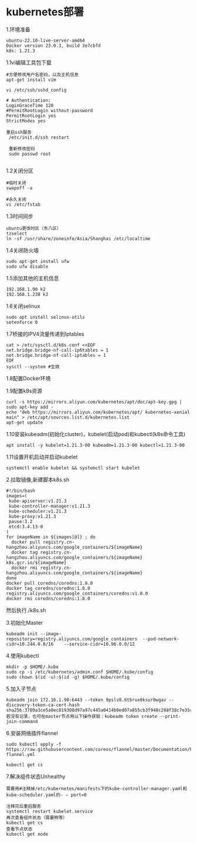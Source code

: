 # kubernetes部署

1.环境准备

```
ubuntu-22.10-live-server-amd64
Docker version 23.0.3, build 3e7cbfd
k8s: 1.21.3
```

1.1vi编辑工具包下载 

```
#方便修改用户名密码，以及主机信息
apt-get install vim

vi /etc/ssh/sshd_config

# Authentication:
LoginGraceTime 120
#PermitRootLogin without-password
PermitRootLogin yes
StrictModes yes

重启ssh服务
 /etc/init.d/ssh restart
 
 重新修改密码
 sudo passwd root
 
```

1.2关闭分区 

```
#临时关闭
swapoff -a

#永久关闭
vi /etc/fstab
```

1.3时间同步 

```
ubuntu更改时区（东八区）
tzselect
ln -sf /usr/share/zoneinfo/Asia/Shanghai /etc/localtime
```

1.4关闭防火墙

```
sudo apt-get install ufw
sudo ufw disable
```

1.5添加其他的主机信息

```
192.168.1.90 k2
192.168.1.238 k3
```

1.6关闭selinux

```
sudo apt install selinux-utils
setenforce 0
```

1.7桥接的IPV4流量传递到Iptables

```
cat > /etc/sysctl.d/k8s.conf <<EOF
net.bridge.bridge-nf-call-ip6tables = 1
net.bridge.bridge-nf-call-iptables = 1
EOF
sysctl --system #生效

```

1.8配置Docker环境

1.9配置k8s资源

```
curl -s https://mirrors.aliyun.com/kubernetes/apt/doc/apt-key.gpg | sudo apt-key add -
echo "deb https://mirrors.aliyun.com/kubernetes/apt/ kubernetes-xenial main" > /etc/apt/sources.list.d/kubernetes.list
apt-get update
```

1.10安装kubeadm(初始化cluster)，kubelet(启动pod)和kubectl(k8s命令工具)

```
apt install -y kubelet=1.21.3-00 kubeadm=1.21.3-00 kubectl=1.21.3-00
```

1.11设置开机启动并启动kubelet

```
systemctl enable kubelet && systemctl start kubelet
```

2.拉取镜像,新建脚本k8s.sh

```
#!/bin/bash
images=(
 kube-apiserver:v1.21.3
 kube-controller-manager:v1.21.3
 kube-scheduler:v1.21.3
 kube-proxy:v1.21.3
 pause:3.2
 etcd:3.4.13-0
)
for imageName in ${images[@]} ; do
  docker pull registry.cn-hangzhou.aliyuncs.com/google_containers/${imageName}
  docker tag registry.cn-hangzhou.aliyuncs.com/google_containers/${imageName} k8s.gcr.io/${imageName}
  docker rmi registry.cn-hangzhou.aliyuncs.com/google_containers/${imageName}
done
docker pull coredns/coredns:1.8.0
docker tag coredns/coredns:1.8.0 registry.aliyuncs.com/google_containers/coredns:v1.8.0
docker rmi coredns/coredns:1.8.0

```

然后执行./k8s.sh

3.初始化Master

```
kubeadm init --image-repository=registry.aliyuncs.com/google_containers  --pod-network-cidr=10.244.0.0/16	 --service-cidr=10.96.0.0/12
```

4.使用kubectl

```
mkdir -p $HOME/.kube
sudo cp -i /etc/kubernetes/admin.conf $HOME/.kube/config
sudo chown $(id -u):$(id -g) $HOME/.kube/config
```

5.加入子节点

```
kubeadm join 172.16.1.90:6443 --token 9pslv8.6tbrux0ksur0wgav --discovery-token-ca-cert-hash sha256:3709a3ce5a0ec819308d97a97c445a0414b0ed07a855cb3f948c288f38c7e35c 
若没有记录，也可在master节点用以下操作获取：kubeadm token create --print-join-command
```

6.安装网络插件flannel 

```
sudo kubectl apply -f https://raw.githubusercontent.com/coreos/flannel/master/Documentation/kube-flannel.yml

kubectl get cs
```

7.解决组件状态Unhealthy

```
需要用#注释掉/etc/kubernetes/manifests下的kube-controller-manager.yaml和kube-scheduler.yaml的- – port=0

注释完后重启服务
systemctl restart kubelet.service
再次查看组件状态（需要稍等）
kubectl get cs
查看节点状态
kubectl get node
```

